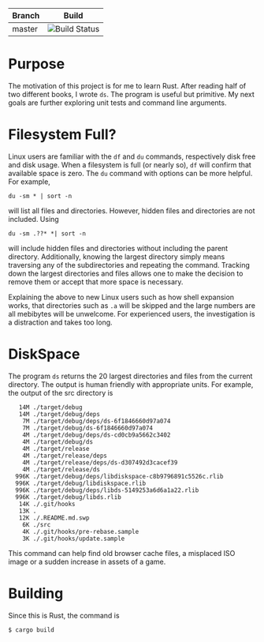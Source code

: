 Branch|Build
---|---
master|![Build Status](https://travis-ci.org/swiftgist/diskspace.svg?branch=master)

# Purpose
The motivation of this project is for me to learn Rust.  After reading half of two different books, I wrote `ds`.  The program is useful but primitive.  My next goals are further exploring unit tests and command line arguments.

# Filesystem Full?
Linux users are familiar with the `df` and `du` commands, respectively disk free and disk usage.  When a filesystem is full (or nearly so), `df` will confirm that available space is zero.  The `du` command with options can be more helpful.  For example, 
```
du -sm * | sort -n 
```
will list all files and directories.  However, hidden files and directories are not included.  Using 
```
du -sm .??* *| sort -n
```
 will include hidden files and directories without including the parent directory.  Additionally, knowing the largest directory simply means traversing any of the subdirectories and repeating the command.  Tracking down the largest directories and files allows one to make the decision to remove them or accept that more space is necessary.

Explaining the above to new Linux users such as how shell expansion works, that directories such as `.a` will be skipped and the large numbers are all mebibytes will be unwelcome.  For experienced users, the investigation is a distraction and takes too long.

# DiskSpace
The program `ds` returns the 20 largest directories and files from the current directory.  The output is human friendly with appropriate units.  For example, the output of the src directory is

```
   14M ./target/debug
   14M ./target/debug/deps
    7M ./target/debug/deps/ds-6f1846660d97a074
    7M ./target/debug/ds-6f1846660d97a074
    4M ./target/debug/deps/ds-cd0cb9a5662c3402
    4M ./target/debug/ds
    4M ./target/release
    4M ./target/release/deps
    4M ./target/release/deps/ds-d307492d3cacef39
    4M ./target/release/ds
  996K ./target/debug/deps/libdiskspace-c8b9796891c5526c.rlib
  996K ./target/debug/libdiskspace.rlib
  996K ./target/debug/deps/libds-5149253a6d6a1a22.rlib
  996K ./target/debug/libds.rlib
   14K ./.git/hooks
   13K .
   12K ./.README.md.swp
    6K ./src
    4K ./.git/hooks/pre-rebase.sample
    3K ./.git/hooks/update.sample
```

This command can help find old browser cache files, a misplaced ISO image or a sudden increase in assets of a game.

# Building
Since this is Rust, the command is

```
$ cargo build
```

